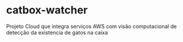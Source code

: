 # catbox-watcher
Projeto Cloud que integra serviços AWS com visão computacional de detecção da existencia de gatos na caixa
